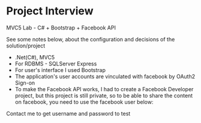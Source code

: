 Project Interview
========

MVC5 Lab - C# + Bootstrap + Facebook API


See some notes below, about the configuration and decisions of the solution/project

- .Net(C#), MVC5
- For RDBMS - SQLServer Express
- For user's interface I used Bootstrap
- The application's user accounts are vinculated with facebook by OAuth2 Sign-on
- To make the Facebook API works, I had to create a Facebook Developer project, but this project is still private, so to be able to share the content on facebook, you need to use the facebook user below:

Contact me to get username and password to test